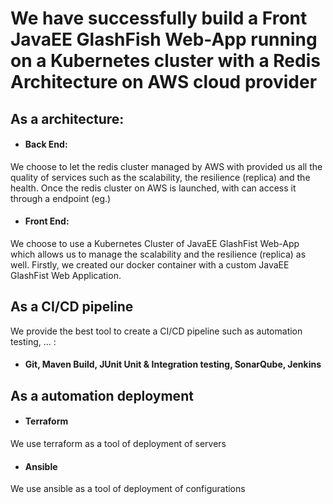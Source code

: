 # We have successfully build a Front JavaEE GlashFish Web-App running on a Kubernetes cluster with a Redis Architecture on AWS cloud provider

## As a architecture:

- #### Back End:
We choose to let the redis cluster managed by AWS with provided us all the quality of services such as the scalability, the resilience (replica) and the health. Once the redis cluster on AWS is launched, with can access it through a endpoint (eg.)

- #### Front End:
We choose to use a Kubernetes Cluster of JavaEE GlashFist Web-App which allows us to manage the scalability and the resilience (replica) as well. Firstly, we created our docker container with a custom JavaEE GlashFist Web Application.


## As a CI/CD pipeline

We provide the best tool to create a CI/CD pipeline such as automation testing, ... :
- #### Git, Maven Build, JUnit Unit & Integration testing, SonarQube, Jenkins

## As a automation deployment
- #### Terraform
We use terraform as a tool of deployment of servers
- #### Ansible
We use ansible as a tool of deployment of configurations




